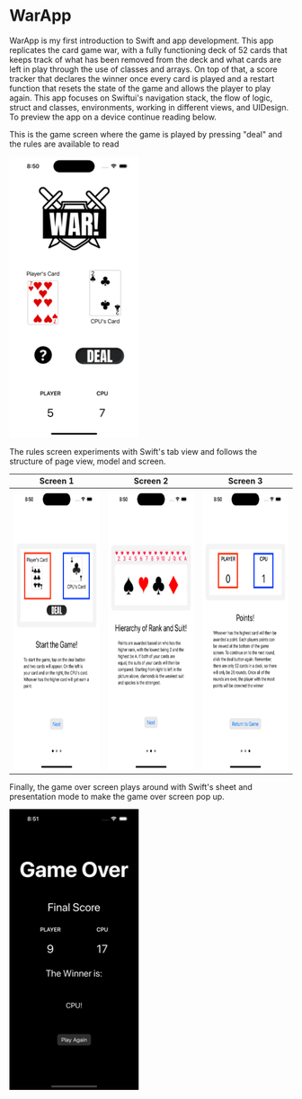 # WarApp
WarApp is my first introduction to Swift and app development. This app replicates the card game war, with a fully functioning deck of 52 cards that keeps track of what has been removed from the deck and what cards are left in play through the use of classes and arrays. On top of that, a score tracker that declares the winner once every card is played and a restart function that resets the state of the game and allows the player to play again. This app focuses on Swiftui's navigation stack, the flow of logic, struct and classes, environments, working in different views, and UIDesign. To preview the app on a device continue reading below.

This is the game screen where the game is played by pressing "deal" and the rules are available to read

<img src="appPreviewImages/GameScreen.png" width="230" height="500"/>

The rules screen experiments with Swift's tab view and follows the structure of page view, model and screen.

Screen 1                                                                   |  Screen 2 | Screen 3 |
:-------------------------------------------------------------------------:|:-------------------------------------------------------------------------:|:-------------------------------------------------------------------------:
<img src="appPreviewImages/Rules1.png" width="230" height="500"/>  |  <img src="appPreviewImages/Rules2.png" width="230" height="500"/> | <img src="appPreviewImages/Rules3.png" width="230" height="500"/> |

Finally, the game over screen plays around with Swift's sheet and presentation mode to make the game over screen pop up.

<img src="appPreviewImages/GameOver.png" width="230" height="500"/>
